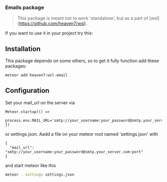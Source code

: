 ### Emails package

> This package is meant not to work 'standalone', but as a part of [wsl] (https://github.com/heaven7/wsl).

If you want to use it in your project try this:

## Installation
This package depends on some others, so to get it fully function add these packages:
```bash
meteor add heaven7:wsl-email
```

## Configuration
Set your mail_url on the server via
```
Meteor.startup(() =>
    process.env.MAIL_URL='smtp://your_username:your_password@smtp.your_server.com:port'
})
```
or settings.json. Aadd a file on your meteor root named 'settings.json' with
```
{
  "mail_url": "smtp://your_username:your_password@smtp.your_server.com:port"
}
```
and start meteor like this
```bash
meteor --settings settings.json
```
